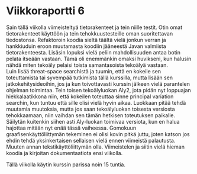 # Viikkoraportti 6
Sain tällä viikolla viimeisteltyä tietorakenteet ja tein niille testit. Otin omat tietorakenteet käyttöön ja tein tehokkuustesteille oman suoritettavan tiedostonsa. Refaktoroin koodia sieltä täältä vielä jonkun verran ja hankkiuduin eroon muutamasta koodiin jääneestä Javan valmiista tietorakenteesta. Lisäsin lopuksi vielä peliin mahdollisuuden antaa botin pelata itseään vastaan. Tämä oli enemmänkin omaksi huvikseni, kun halusin nähdä miten tekoäly pelaisi toista samantasoista tekoälyä vastaan.  
Luin lisää threat-space searchistä ja tuumin, että en kokeile sen toteuttamista tai syvempää tutkimista tällä kurssilla, mutta lisään sen jatkokehitysideoihin, jos ja kun toivottavasti kurssin jälkeen vielä parantelen ohjelman toimintaa. Tein toisen tekoälyluokan Aly2, jota pidän nyt loppuajan hiekkalaatikkona niin, että kokeilen toteuttaa sinne principal variation searchin, kun tuntuu että sille olisi vielä hyvin aikaa. Luokkaan pitää tehdä muutamia muutoksia, mutta jos saan tekoälyluokan toisesta versiosta tehokkaamaan, niin vaihdan sen tämän hetkisen toteutuksen paikalle. Säilytän kuitenkin siihen asti Aly-luokan toimivaa versiota, kun en halua hajottaa mitään nyt enää tässä vaiheessa. Gomokuun graafisenkäyttöliittymän tekeminen ei olisi kovin pitkä juttu, joten katson jos ehdin tehdä yksinkertaisen sellaisen vielä ennen viimeistä palautusta. Muuten annan tekstikäyttöliittymän olla. Viimeistelen ja siitin vielä hieman koodia ja kirjoitan dokumentaatiota ensi viikolla.  

Tällä viikolla käytin kurssin parissa noin 15 tuntia.
